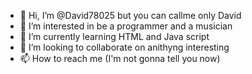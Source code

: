 - 👋 Hi, I’m @David78025 but you can callme only David
- 👀 I’m interested in be a programmer and a musician
- 🌱 I’m currently learning HTML and Java script
- 💞️ I’m looking to collaborate on anithyng interesting
- 📫 How to reach me (I'm not gonna tell you now)

<!---
David78025/David78025 is a ✨ special ✨ repository because its `README.md` (this file) appears on your GitHub profile.
You can click the Preview link to take a look at your changes.
--->
